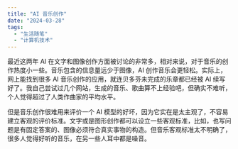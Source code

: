 ```yaml
---
title: "AI 音乐创作"
date: "2024-03-28"
tags: 
  - "生活随笔"
  - "计算机技术"
---
```


最近这两年 AI 在文字和图像创作方面被讨论的非常多，相对来说，对于音乐的创作热度小一些。音乐包含的信息量远少于图像，AI 创作音乐会更轻松。实际上，网上能找到很多 AI 音乐创作的应用，就连贝多芬未完成的乐章都已经被 AI 续写好了。我自己尝试过几个网站，生成的音乐、歌曲算不上经验吧，但确实不难听，个人觉得超过了人类作曲家的平均水平。

但是音乐创作很难用来评价一个 AI 模型的好坏，因为它实在是太主观了，不容易建立客观的评价标准。文字或是图形创作都可以设立一些客观标准，比如，也写问题是有固定答案的、图像必须符合真实事物的构造。但音乐客观标准太不明确了，很多人觉得好听的音乐，在另一些人耳中都是噪音。
